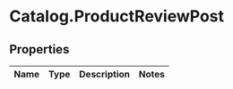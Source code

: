 # Catalog.ProductReviewPost

## Properties
Name | Type | Description | Notes
------------ | ------------- | ------------- | -------------
